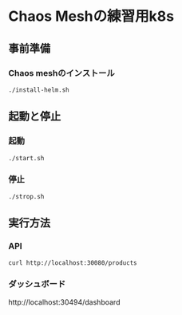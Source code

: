 # Chaos Meshの練習用k8s

## 事前準備
### Chaos meshのインストール
```
./install-helm.sh 
```

## 起動と停止
### 起動
```
./start.sh
```
### 停止
```
./strop.sh
```

## 実行方法
### API
```
curl http://localhost:30080/products
```

### ダッシュボード
http://localhost:30494/dashboard